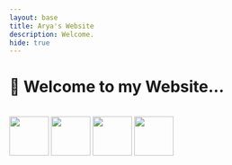 ```yaml
---
layout: base
title: Arya's Website
description: Welcome.
hide: true
---
```

<h1>👋 Welcome to my Website...</h1>
<br>
<link href="https://fonts.googleapis.com/css?family=Press+Start+2P" rel="stylesheet">
<div class="sky">
	<div class="scorebar">
		<style>
			.topline-mario{position:absolute;}
			.topline-world{position:absolute; left:55%;}
			.topline-time{position:absolute; left: 85%;}
			{position:absolute; top: 90px;}
			.bottomline-coin{position:absolute; top: 80px; left:30%;}
			.bottomline-world{position:absolute; top: 90px; left:55.7%;}
			.bottomline-time{position:absolute; top: 90px; left:85.5%;}
		</style>
		
			
</div>
<div class="ground">
	<div class="skyblocks">
		<img class="brick" src="https://raw.githubusercontent.com/LantareCode/random-this-and-thats/master/CSS/SuperMario-Animation/images/Bricks.gif" height="70px;">
		<img class="brick" src="https://raw.githubusercontent.com/LantareCode/random-this-and-thats/master/CSS/SuperMario-Animation/images/QuestionBlock.gif" height="70px;">
		<img class="brick" src="https://raw.githubusercontent.com/LantareCode/random-this-and-thats/master/CSS/SuperMario-Animation/images/Bricks.gif" height="70px;">
		<img class="brick" src="https://raw.githubusercontent.com/LantareCode/random-this-and-thats/master/CSS/SuperMario-Animation/images/Bricks.gif" height="70px;">
	</div>


</div>
<html lang="en">
<head>
    <meta charset="UTF-8">
    <meta name="viewport" content="width=device-width, initial-scale=1.0">
    <title>Moving Image</title>
    <style>
        /* Container to hold the image */
        .container {
            width: 100vw;
            height: 18vh;
            overflow: hidden;
            position: relative;
        }

        /* Image styling */
        .moving-img {
            width: 125px;
            position: absolute;
            top: 50%; /* Center vertically */
            left: -100px; /* Start off screen */
            transform: translateY(-50%);
            animation: moveAcross 5s linear infinite;
        }

        /* Animation */
        @keyframes moveAcross {
            0% {
                left: -100px; /* Start off screen on the left */
            }
            100% {
                left: 100vw; /* Move to the right side of the screen */
            }
        }
    </style>
</head>
    <div class="container">
        <img src="{{site.baseurl}}/images/mario.gif" alt="Moving Image" class="moving-img">
    </div>
</html>



<table>
    <tr>
        <td width = "150"><img src="{{site.baseurl}}/images/india.png" height="70" title="Pair" alt=""></td>
        <td><a href="index_submenu.html">Valorant Blog(MiniProject)</a></td>
        <td><a href="snake.html">Snake Game</a></td>
        <td><a href="{{site.baseurl}}/pair/habits">Future Submenu 3</a></td>
    </tr>
</table>





<!--tag>
<main>
  <h1>The Most Popular Computer Languages:</h1>
  <a href="https://www.coursera.org/articles/popular-programming-languages">Source</a>
  

  <article>
    <h3>1. JavaScipt</h3>
   
  </article>

  <article>
    <h3>2. HTML/CSS</h3>
    
  </article>

  <article>
    <h3>3. Python</h3>
   
  </article>
</main>
-->